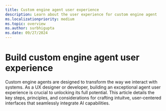 ```yaml
---
title: Custom engine agent user experience
description: Learn about the user experience for custom engine agent
ms.localizationpriority: medium
ms.topic: overview
ms.author: surbhigupta
ms.date: 09/27/2024
---
```


# Build custom engine agent user experience

Custom engine agents are designed to transform the way we interact with systems. As a UX designer or developer, building an exceptional agent user experience is crucial to unlocking its full potential. This article details the key steps, principles, and considerations for crafting intuitve, user-centered interfaces that seamlessly integrate AI capabilities.
